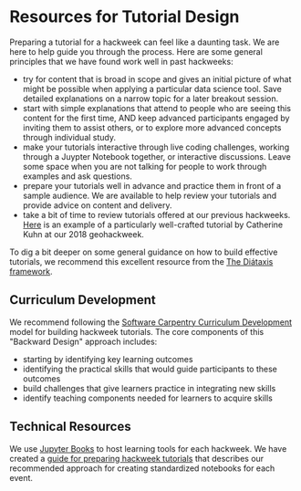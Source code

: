 # Resources for Tutorial Design

Preparing a tutorial for a hackweek can feel like a daunting task. We are here to help guide you through the process. Here are some general principles that we have found work well in past hackweeks:

* try for content that is broad in scope and gives an initial picture of what might be possible when applying a particular data science tool. Save detailed explanations on a narrow topic for a later breakout session.
* start with simple explanations that attend to people who are seeing this content for the first time, AND keep advanced participants engaged by inviting them to assist others, or to explore more advanced concepts through individual study.
* make your tutorials interactive through live coding challenges, working through a Juypter Notebook together, or interactive discussions. Leave some space when you are not talking for people to work through examples and ask questions.
* prepare your tutorials well in advance and practice them in front of a sample audience. We are available to help review your tutorials and provide advice on content and delivery.
* take a bit of time to review tutorials offered at our previous hackweeks. [Here](https://www.youtube.com/watch?v=VMJ1ZO48cwU) is an example of a particularly well-crafted tutorial by Catherine Kuhn at our 2018 geohackweek.

To dig a bit deeper on some general guidance on how to build effective tutorials, we recommend this excellent resource from the [The Diátaxis framework](https://diataxis.fr/tutorials/).

## Curriculum Development

We recommend following the [Software Carpentry Curriculum Development](https://carpentries.github.io/curriculum-development/) model for building hackweek tutorials. The core components of this "Backward Design" approach includes:

* starting by identifying key learning outcomes 
* identifying the practical skills that would guide participants to these outcomes
* build challenges that give learners practice in integrating new skills
* identify teaching components needed for learners to acquire skills

## Technical Resources

We use [Jupyter Books](https://jupyterbook.org) to host learning tools for each hackweek. We have created a [guide for preparing hackweek tutorials](https://github.com/snowex-hackweek/website/blob/main/tutorial_guide.md) that describes our recommended approach for creating standardized notebooks for each event. 